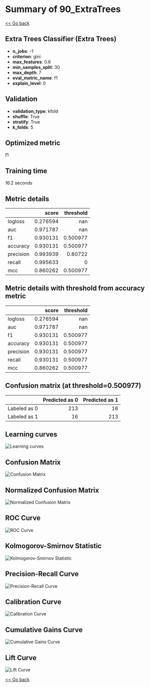 # Summary of 90_ExtraTrees

[<< Go back](../README.md)


## Extra Trees Classifier (Extra Trees)
- **n_jobs**: -1
- **criterion**: gini
- **max_features**: 0.6
- **min_samples_split**: 30
- **max_depth**: 7
- **eval_metric_name**: f1
- **explain_level**: 0

## Validation
 - **validation_type**: kfold
 - **shuffle**: True
 - **stratify**: True
 - **k_folds**: 5

## Optimized metric
f1

## Training time

16.2 seconds

## Metric details
|           |    score |   threshold |
|:----------|---------:|------------:|
| logloss   | 0.276594 |  nan        |
| auc       | 0.971787 |  nan        |
| f1        | 0.930131 |    0.500977 |
| accuracy  | 0.930131 |    0.500977 |
| precision | 0.993939 |    0.80722  |
| recall    | 0.995633 |    0        |
| mcc       | 0.860262 |    0.500977 |


## Metric details with threshold from accuracy metric
|           |    score |   threshold |
|:----------|---------:|------------:|
| logloss   | 0.276594 |  nan        |
| auc       | 0.971787 |  nan        |
| f1        | 0.930131 |    0.500977 |
| accuracy  | 0.930131 |    0.500977 |
| precision | 0.930131 |    0.500977 |
| recall    | 0.930131 |    0.500977 |
| mcc       | 0.860262 |    0.500977 |


## Confusion matrix (at threshold=0.500977)
|              |   Predicted as 0 |   Predicted as 1 |
|:-------------|-----------------:|-----------------:|
| Labeled as 0 |              213 |               16 |
| Labeled as 1 |               16 |              213 |

## Learning curves
![Learning curves](learning_curves.png)
## Confusion Matrix

![Confusion Matrix](confusion_matrix.png)


## Normalized Confusion Matrix

![Normalized Confusion Matrix](confusion_matrix_normalized.png)


## ROC Curve

![ROC Curve](roc_curve.png)


## Kolmogorov-Smirnov Statistic

![Kolmogorov-Smirnov Statistic](ks_statistic.png)


## Precision-Recall Curve

![Precision-Recall Curve](precision_recall_curve.png)


## Calibration Curve

![Calibration Curve](calibration_curve_curve.png)


## Cumulative Gains Curve

![Cumulative Gains Curve](cumulative_gains_curve.png)


## Lift Curve

![Lift Curve](lift_curve.png)



[<< Go back](../README.md)
